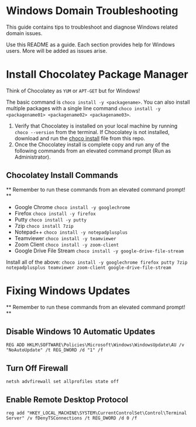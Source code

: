 # Windows Domain Troubleshooting

This guide contains tips to troubleshoot and diagnose Windows related domain issues.

Use this README as a guide. Each section provides help for Windows users. More will be added as issues arise.

# Install Chocolatey Package Manager

Think of Chocolatey as `YUM` or `APT-GET` but for Windows!

The basic command is `choco install -y <packagename>`. You can also install multiple packages with a single line command `choco install -y <packagename01> <packagename02> <packagename03>`.

1. Verify that Chocolatey is installed on your local machine by running `choco --version` from the terminal. If Chocolatey is not installed, download and run the [choco install](choco-install.ps1) file from this repo.
2. Once the Chocolatey install is complete copy and run any of the following commands from an elevated command prompt (Run as Administrator).

## Chocolatey Install Commands

** Remember to run these commands from an elevated command prompt! **

- Google Chrome `choco install -y googlechrome`
- Firefox `choco install -y firefox`
- Putty `choco install -y putty`
- 7zip `choco install 7zip`
- Notepad++ `choco install -y notepadplusplus`
- Teamviewer `choco install -y teamviewer`
- Zoom Client `choco install -y zoom-client`
- Google Drive File Stream `choco install -y google-drive-file-stream`

Install all of the above: `choco install -y googlechrome firefox putty 7zip notepadplusplus teamviewer zoom-client google-drive-file-stream`

# Fixing Windows Updates

** Remember to run these commands from an elevated command prompt! **

## Disable Windows 10 Automatic Updates

`REG ADD HKLM\SOFTWARE\Policies\Microsoft\Windows\WindowsUpdate\AU /v "NoAutoUpdate" /t REG_DWORD /d "1" /f`

## Turn Off Firewall

`netsh advfirewall set allprofiles state off`

## Enable Remote Desktop Protocol

`reg add "HKEY_LOCAL_MACHINE\SYSTEM\CurrentControlSet\Control\Terminal Server" /v fDenyTSConnections /t REG_DWORD /d 0 /f`
